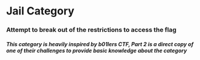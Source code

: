 # Jail Category
### Attempt to break out of the restrictions to access the flag
##### __This category is heavily inspired by b01lers CTF, Part 2 is a direct copy of one of their challenges to provide basic knowledge about the category__
